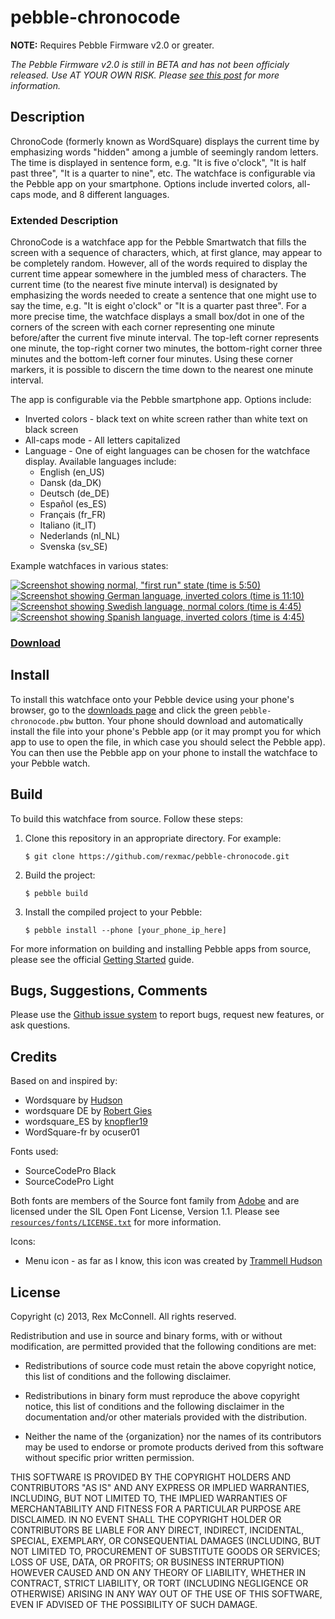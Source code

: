 # pebble-chronocode

**NOTE:** Requires Pebble Firmware v2.0 or greater.

_The Pebble Firmware v2.0  is still in BETA and has not been officialy released. Use AT YOUR OWN RISK. Please [see this post](http://www.reddit.com/r/pebble/comments/1ttwv2/should_i_update_my_pebble_to_20/) for more information._

## Description

ChronoCode (formerly known as WordSquare) displays the current time by emphasizing words "hidden" among a jumble of seemingly random letters. The time is displayed in sentence form, e.g. "It is five o'clock", "It is half past three", "It is a quarter to nine", etc. The watchface is configurable via the Pebble app on your smartphone. Options include inverted colors, all-caps mode, and 8 different languages.

### Extended Description

ChronoCode is a watchface app for the Pebble Smartwatch that fills the screen with a sequence of characters, which, at first glance, may appear to be completely random. However, all of the words required to display the current time appear somewhere in the jumbled mess of characters. The current time (to the nearest five minute interval) is designated by emphasizing the words needed to create a sentence that one might use to say the time, e.g. "It is eight o'clock" or "It is a quarter past three". For a more precise time, the watchface displays a small box/dot in one of the corners of the screen with each corner representing one minute before/after the current five minute interval. The top-left corner represents one minute, the top-right corner two minutes, the bottom-right corner three minutes and the bottom-left corner four minutes. Using these corner markers, it is possible to discern the time down to the nearest one minute interval.

The app is configurable via the Pebble smartphone app. Options include:
  - Inverted colors - black text on white screen rather than white text on black screen
  - All-caps mode - All letters capitalized
  - Language - One of eight languages can be chosen for the watchface display. Available languages include:
    - English (en_US)
    - Dansk (da_DK)
    - Deutsch (de_DE)
    - Español (es_ES)
    - Français (fr_FR)
    - Italiano (it_IT)
    - Nederlands (nl_NL)
    - Svenska (sv_SE)

Example watchfaces in various states:

[![Screenshot showing normal, "first run" state (time is 5:50)](https://s3.amazonaws.com/pebble.rexmac.com/chronocode/screenshot1.png)](https://s3.amazonaws.com/pebble.rexmac.com/chronocode/screenshot1.png)&nbsp;
[![Screenshot showing German language, inverted colors (time is 11:10)](https://s3.amazonaws.com/pebble.rexmac.com/chronocode/screenshot2.png)](https://s3.amazonaws.com/pebble.rexmac.com/chronocode/screenshot2.png)&nbsp;
[![Screenshot showing Swedish language, normal colors (time is 4:45)](https://s3.amazonaws.com/pebble.rexmac.com/chronocode/screenshot3.png)](https://s3.amazonaws.com/pebble.rexmac.com/chronocode/screenshot3.png)&nbsp;
[![Screenshot showing Spanish language, inverted colors (time is 4:45)](https://s3.amazonaws.com/pebble.rexmac.com/chronocode/screenshot4.png)](https://s3.amazonaws.com/pebble.rexmac.com/chronocode/screenshot4.png)

### [Download](http://github.com/rexmac/pebble-chronocode/releases)

## Install

To install this watchface onto your Pebble device using your phone's browser, go to the [downloads page](http://github.com/rexmac/pebble-chronocode/releases) and click the green `pebble-chronocode.pbw` button. Your phone should download and automatically install the file into your phone's Pebble app (or it may prompt you for which app to use to open the file, in which case you should select the Pebble app). You can then use the Pebble app on your phone to install the watchface to your Pebble watch.

## Build

To build this watchface from source. Follow these steps:

1. Clone this repository in an appropriate directory. For example:

    `$ git clone https://github.com/rexmac/pebble-chronocode.git`

2. Build the project:

    `$ pebble build`

3. Install the compiled project to your Pebble:

    `$ pebble install --phone [your_phone_ip_here]`

For more information on building and installing Pebble apps from source, please see the official [Getting Started](https://developer.getpebble.com/2/getting-started/) guide.

## Bugs, Suggestions, Comments

Please use the [Github issue system](https://github.com/rexmac/pebble-chronocode/issues) to report bugs, request new features, or ask questions.

## Credits

Based on and inspired by:

* Wordsquare by [Hudson](https://bitbucket.org/hudson/pebble)
* wordsquare DE by [Robert Gies](http://forums.getpebble.com/discussion/4724/watch-face-wordquare-german)
* wordsquare_ES by [knopfler19](http://forums.getpebble.com/profile/10546/knopfler19)
* WordSquare-fr by ocuser01

Fonts used:

* SourceCodePro Black
* SourceCodePro Light

Both fonts are members of the Source font family from [Adobe](http://www.adobe.com/) and are licensed under the SIL Open Font License, Version 1.1. Please see [`resources/fonts/LICENSE.txt`](https://github.com/rexmac/pebble-chronocode/blob/master/resources/fonts/LICENSE.txt) for more information.

Icons:

* Menu icon - as far as I know, this icon was created by [Trammell Hudson](https://bitbucket.org/hudson/pebble/src/words)

## License

Copyright (c) 2013, Rex McConnell. All rights reserved.

Redistribution and use in source and binary forms, with or without modification,
are permitted provided that the following conditions are met:

* Redistributions of source code must retain the above copyright notice, this
  list of conditions and the following disclaimer.

* Redistributions in binary form must reproduce the above copyright notice, this
  list of conditions and the following disclaimer in the documentation and/or
  other materials provided with the distribution.

* Neither the name of the {organization} nor the names of its
  contributors may be used to endorse or promote products derived from
  this software without specific prior written permission.

THIS SOFTWARE IS PROVIDED BY THE COPYRIGHT HOLDERS AND CONTRIBUTORS "AS IS" AND
ANY EXPRESS OR IMPLIED WARRANTIES, INCLUDING, BUT NOT LIMITED TO, THE IMPLIED
WARRANTIES OF MERCHANTABILITY AND FITNESS FOR A PARTICULAR PURPOSE ARE
DISCLAIMED. IN NO EVENT SHALL THE COPYRIGHT HOLDER OR CONTRIBUTORS BE LIABLE FOR
ANY DIRECT, INDIRECT, INCIDENTAL, SPECIAL, EXEMPLARY, OR CONSEQUENTIAL DAMAGES
(INCLUDING, BUT NOT LIMITED TO, PROCUREMENT OF SUBSTITUTE GOODS OR SERVICES;
LOSS OF USE, DATA, OR PROFITS; OR BUSINESS INTERRUPTION) HOWEVER CAUSED AND ON
ANY THEORY OF LIABILITY, WHETHER IN CONTRACT, STRICT LIABILITY, OR TORT
(INCLUDING NEGLIGENCE OR OTHERWISE) ARISING IN ANY WAY OUT OF THE USE OF THIS
SOFTWARE, EVEN IF ADVISED OF THE POSSIBILITY OF SUCH DAMAGE.

